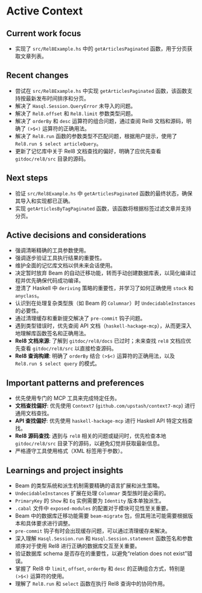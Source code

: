 # Active Context

## Current work focus
- 实现了 `src/Rel8Example.hs` 中的 `getArticlesPaginated` 函数，用于分页获取文章列表。

## Recent changes
- 尝试在 `src/Rel8Example.hs` 中实现 `getArticlesPaginated` 函数，该函数支持按最新发布时间排序和分页。
- 解决了 `Hasql.Session.QueryError` 未导入的问题。
- 解决了 `Rel8.offset` 和 `Rel8.limit` 参数类型问题。
- 解决了 `orderBy` 和 `desc` 运算符的组合问题，通过查阅 Rel8 文档和源码，明确了 `(>$<)` 运算符的正确用法。
- 解决了 `Rel8.run` 函数的参数类型不匹配问题，根据用户提示，使用了 `Rel8.run $ select articleQuery`。
- 更新了记忆库中关于 Rel8 文档查找的偏好，明确了应优先查看 `gitdoc/rel8/src` 目录的源码。

## Next steps
- 验证 `src/Rel8Example.hs` 中 `getArticlesPaginated` 函数的最终状态，确保其导入和实现都已正确。
- 实现 `getArticlesByTagPaginated` 函数，该函数将根据标签过滤文章并支持分页。

## Active decisions and considerations
- 强调清晰精确的工具参数使用。
- 强调逐步验证工具执行结果的重要性。
- 维护全面的记忆库文档以供未来会话使用。
- 决定暂时放弃 Beam 的自动迁移功能，转而手动创建数据库表，以简化编译过程并优先确保代码成功编译。
- 澄清了 Haskell 中 `deriving` 策略的重要性，并学习了如何正确使用 `stock` 和 `anyclass`。
- 认识到在处理复杂类型族（如 Beam 的 `Columnar`）时 `UndecidableInstances` 的必要性。
- 通过清理缓存和重新提交解决了 `pre-commit` 钩子问题。
- 遇到类型错误时，优先查阅 API 文档（`haskell-hackage-mcp`），从而更深入地理解库函数签名和正确用法。
- **Rel8 文档来源**: 了解到 `gitdoc/rel8/docs` 已过时；未来查找 `rel8` 文档应优先查看 `gitdoc/rel8/src` 以直接检查源码。
- **Rel8 查询构建**: 明确了 `orderBy` 结合 `(>$<)` 运算符的正确用法，以及 `Rel8.run $ select query` 的模式。

## Important patterns and preferences
- 优先使用专门的 MCP 工具来完成特定任务。
- **文档查找偏好**: 优先使用 `Context7` (`github.com/upstash/context7-mcp`) 进行通用文档查找。
- **API 查找偏好**: 优先使用 `haskell-hackage-mcp` 进行 Haskell API 特定文档查找。
- **Rel8 源码查找**: 遇到与 `rel8` 相关的问题或疑问时，优先检查本地 `gitdoc/rel8/src` 目录下的源码，以避免幻觉并获取最新信息。
- 严格遵守工具使用格式（XML 标签用于参数）。

## Learnings and project insights
- Beam 的类型系统和派生机制需要精确的语言扩展和派生策略。
- `UndecidableInstances` 扩展在处理 `Columnar` 类型族时是必需的。
- `PrimaryKey` 的 `Show` 和 `Eq` 实例需要为 `Identity` 版本单独派生。
- `.cabal` 文件中 `exposed-modules` 的配置对于模块可见性至关重要。
- Beam 中的数据库迁移功能需要 `beam-migrate` 包，但其用法可能需要根据版本和具体要求进行调整。
- `pre-commit` 钩子有时会出现缓存问题，可以通过清理缓存来解决。
- 深入理解 `Hasql.Session.run` 和 `Hasql.Session.statement` 函数签名和参数顺序对于使用 Rel8 进行正确的数据库交互至关重要。
- 验证数据库 schema 是否存在的重要性，以避免“relation does not exist”错误。
- 掌握了 Rel8 中 `limit`, `offset`, `orderBy` 和 `desc` 的正确组合方式，特别是 `(>$<)` 运算符的使用。
- 理解了 `Rel8.run` 和 `select` 函数在执行 Rel8 查询中的协同作用。
